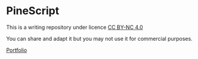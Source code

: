 # PineScript

This is a writing repository under licence [CC BY-NC 4.0](http://creativecommons.org/licenses/by-nc/4.0/)

You can share and adapt it but you may not use it for commercial purposes.

[Portfolio](https://www.tradingview.com/u/gu5tavo71/#published-scripts)
